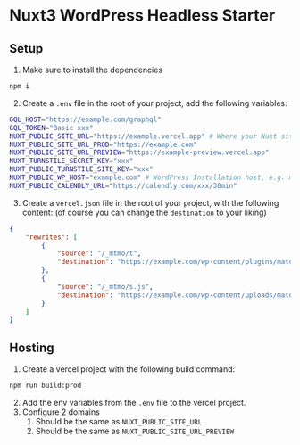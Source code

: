 # Nuxt3 WordPress Headless Starter

## Setup

1. Make sure to install the dependencies

```bash
npm i
```

2. Create a `.env` file in the root of your project, add the following variables:

```bash
GQL_HOST="https://example.com/graphql"
GQL_TOKEN="Basic xxx"
NUXT_PUBLIC_SITE_URL="https://example.vercel.app" # Where your Nuxt site is deployed to
NUXT_PUBLIC_SITE_URL_PROD="https://example.com"
NUXT_PUBLIC_SITE_URL_PREVIEW="https://example-preview.vercel.app"
NUXT_TURNSTILE_SECRET_KEY="xxx"
NUXT_PUBLIC_TURNSTILE_SITE_KEY="xxx"
NUXT_PUBLIC_WP_HOST="example.com" # WordPress Installation host, e.g. mywordpressbackend.com
NUXT_PUBLIC_CALENDLY_URL="https://calendly.com/xxx/30min"
```

3. Create a `vercel.json` file in the root of your project, with the following content:
   (of course you can change the `destination` to your liking)

```json
{
	"rewrites": [
		{
			"source": "/_mtmo/t",
			"destination": "https://example.com/wp-content/plugins/matomo/app/matomo.php"
		},
		{
			"source": "/_mtmo/s.js",
			"destination": "https://example.com/wp-content/uploads/matomo/matomo.js"
		}
	]
}
```

## Hosting

1. Create a vercel project with the following build command:

```bash
npm run build:prod
```

2. Add the env variables from the `.env` file to the vercel project.
3. Configure 2 domains
    1. Should be the same as `NUXT_PUBLIC_SITE_URL`
    2. Should be the same as `NUXT_PUBLIC_SITE_URL_PREVIEW`
